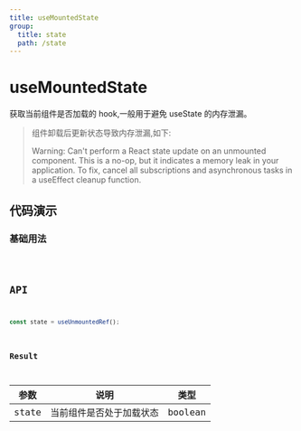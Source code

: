 ```yaml
---
title: useMountedState
group:
  title: state
  path: /state
---
```


# useMountedState

获取当前组件是否加载的 hook,一般用于避免 useState 的内存泄漏。

> 组件卸载后更新状态导致内存泄漏,如下:
>
> Warning: Can't perform a React state update on an unmounted component. This is a no-op, but it indicates a memory leak in your application. To fix, cancel all subscriptions and asynchronous tasks in a useEffect cleanup function.

## 代码演示

### 基础用法

<code src="./demo/index.tsx" />

## API

```typescript
const state = useUnmountedRef();
```

### Result

| 参数  | 说明                     | 类型    |
| ----- | ------------------------ | ------- |
| state | 当前组件是否处于加载状态 | boolean |
